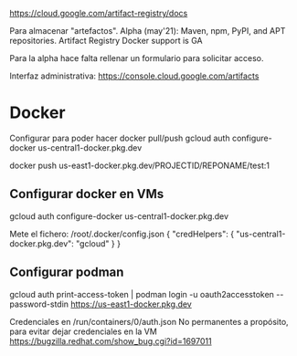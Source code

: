 https://cloud.google.com/artifact-registry/docs

Para almacenar "artefactos".
Alpha (may'21): Maven, npm, PyPI, and APT repositories.
Artifact Registry Docker support is GA

Para la alpha hace falta rellenar un formulario para solicitar acceso.


Interfaz administrativa:
https://console.cloud.google.com/artifacts


# Docker
Configurar para poder hacer docker pull/push
gcloud auth configure-docker us-central1-docker.pkg.dev

docker push us-east1-docker.pkg.dev/PROJECTID/REPONAME/test:1


## Configurar docker en VMs
gcloud auth configure-docker us-central1-docker.pkg.dev

Mete el fichero:
/root/.docker/config.json
{
  "credHelpers": {
    "us-central1-docker.pkg.dev": "gcloud"
  }
}

## Configurar podman
gcloud auth print-access-token | podman login -u oauth2accesstoken --password-stdin https://us-east1-docker.pkg.dev

Credenciales en /run/containers/0/auth.json
No permanentes a propósito, para evitar dejar credenciales en la VM
https://bugzilla.redhat.com/show_bug.cgi?id=1697011
